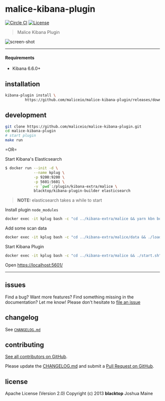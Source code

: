 # malice-kibana-plugin

[![Circle CI](https://circleci.com/gh/maliceio/malice-kibana-plugin.png?style=shield)](https://circleci.com/gh/maliceio/malice-kibana-plugin) [![License](https://img.shields.io/badge/licence-Apache%202.0-blue.svg)](http://www.apache.org/licenses/LICENSE-2.0)

> Malice Kibana Plugin

![screen-shot](https://raw.githubusercontent.com/maliceio/malice-kibana-plugin/master/docs/new-screen.png)

---

#### Requirements

- Kibana 6.6.0+

## installation

```sh
kibana-plugin install \
         https://github.com/maliceio/malice-kibana-plugin/releases/download/v6.6.0/malice-6.6.0.zip
```

## development

```sh
git clone https://github.com/maliceio/malice-kibana-plugin.git
cd malice-kibana-plugin
# start plugin
make run
```

=OR=

Start Kibana's Elasticsearch

```bash
$ docker run --init -d \
             --name kplug \
             -p 9200:9200 \
             -p 5601:5601 \
             -v `pwd`:/plugin/kibana-extra/malice \
             blacktop/kibana-plugin-builder elasticsearch
```

> **NOTE:** elasticsearch takes a while to start

Install plugin `node_modules`

```sh
docker exec -it kplug bash -c "cd ../kibana-extra/malice && yarn kbn bootstrap"
```

Add some scan data

```sh
docker exec -it kplug bash -c "cd ../kibana-extra/malice/data && ./load-data.sh"
```

Start Kibana Plugin

```sh
docker exec -it kplug bash -c "cd ../kibana-extra/malice && ./start.sh"
```

Open [https://localhost:5601/](https://localhost:5601/)

---

## issues

Find a bug? Want more features? Find something missing in the documentation? Let me know! Please don't hesitate to [file an issue](https://github.com/maliceio/malice-kibana-plugin/issues/new)

## changelog

See [`CHANGELOG.md`](https://github.com/maliceio/malice-kibana-plugin/blob/master/CHANGELOG.md)

## contributing

[See all contributors on GitHub](https://github.com/maliceio/malice-kibana-plugin/graphs/contributors).

Please update the [CHANGELOG.md](https://github.com/maliceio/malice-kibana-plugin/blob/master/CHANGELOG.md) and submit a [Pull Request on GitHub](https://help.github.com/articles/using-pull-requests/).

## license

Apache License (Version 2.0)
Copyright (c) 2013 **blacktop** Joshua Maine
